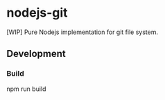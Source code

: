 nodejs-git
==========

[WIP] Pure Nodejs implementation for git file system.

## Development
### Build
npm run build